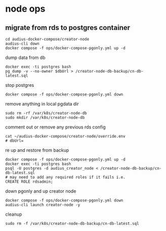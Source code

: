
# node ops

## migrate from rds to postgres container

```
cd audius-docker-compose/creator-node
audius-cli down
docker compose -f ops/docker-compose-pgonly.yml up -d
```

dump data from db
```
docker exec -ti postgres bash
pg_dump -v --no-owner $dbUrl > /creator-node-db-backup/cn-db-latest.sql
```

stop postgres
```
docker compose -f ops/docker-compose-pgonly.yml down
```

remove anything in local pgdata dir
```
sudo rm -rf /var/k8s/creator-node-db
sudo mkdir /var/k8s/creator-node-db
```

comment out or remove any previous rds config
```
cat ~/audius-docker-compose/creator-node/override.env
# dbUrl=
```

re up and restore from backup
```
docker compose -f ops/docker-compose-pgonly.yml up -d
docker exec -ti postgres bash
psql -U postgres -d audius_creator_node < /creator-node-db-backup/cn-db-latest.sql
# may need to add any required roles if it fails i.e.
CREATE ROLE rdsadmin;
```

down pgonly and up creator node
```
docker compose -f ops/docker-compose-pgonly.yml down
audius-cli launch creator-node -y
```

cleanup
```
sudo rm -f /var/k8s/creator-node-db-backup/cn-db-latest.sql
```
